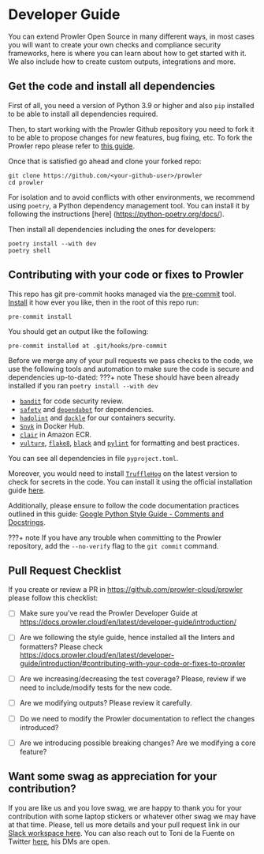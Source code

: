 # Developer Guide

You can extend Prowler Open Source in many different ways, in most cases you will want to create your own checks and compliance security frameworks, here is where you can learn about how to get started with it. We also include how to create custom outputs, integrations and more.

## Get the code and install all dependencies

First of all, you need a version of Python 3.9 or higher and also `pip` installed to be able to install all dependencies required.

Then, to start working with the Prowler Github repository you need to fork it to be able to propose changes for new features, bug fixing, etc. To fork the Prowler repo please refer to [this guide](https://docs.github.com/en/pull-requests/collaborating-with-pull-requests/working-with-forks/fork-a-repo?tool=webui#forking-a-repository).

Once that is satisfied go ahead and clone your forked repo:

```
git clone https://github.com/<your-github-user>/prowler
cd prowler
```
For isolation and to avoid conflicts with other environments, we recommend using `poetry`, a Python dependency management tool. You can install it by following the instructions [here] (https://python-poetry.org/docs/).

Then install all dependencies including the ones for developers:
```
poetry install --with dev
poetry shell
```

## Contributing with your code or fixes to Prowler

This repo has git pre-commit hooks managed via the [pre-commit](https://pre-commit.com/) tool. [Install](https://pre-commit.com/#install) it how ever you like, then in the root of this repo run:
```shell
pre-commit install
```
You should get an output like the following:
```shell
pre-commit installed at .git/hooks/pre-commit
```

Before we merge any of your pull requests we pass checks to the code, we use the following tools and automation to make sure the code is secure and dependencies up-to-dated:
???+ note
    These should have been already installed if you ran `poetry install --with dev`

- [`bandit`](https://pypi.org/project/bandit/) for code security review.
- [`safety`](https://pypi.org/project/safety/) and [`dependabot`](https://github.com/features/security) for dependencies.
- [`hadolint`](https://github.com/hadolint/hadolint) and [`dockle`](https://github.com/goodwithtech/dockle) for our containers security.
- [`Snyk`](https://docs.snyk.io/integrations/snyk-container-integrations/container-security-with-docker-hub-integration) in Docker Hub.
- [`clair`](https://github.com/quay/clair) in Amazon ECR.
- [`vulture`](https://pypi.org/project/vulture/), [`flake8`](https://pypi.org/project/flake8/), [`black`](https://pypi.org/project/black/) and [`pylint`](https://pypi.org/project/pylint/) for formatting and best practices.

You can see all dependencies in file `pyproject.toml`.

Moreover, you would need to install [`TruffleHog`](https://github.com/trufflesecurity/trufflehog) on the latest version to check for secrets in the code. You can install it using the official installation guide [here](https://github.com/trufflesecurity/trufflehog?tab=readme-ov-file#floppy_disk-installation).

Additionally, please ensure to follow the code documentation practices outlined in this guide: [Google Python Style Guide - Comments and Docstrings](https://github.com/google/styleguide/blob/gh-pages/pyguide.md#38-comments-and-docstrings).

???+ note
    If you have any trouble when committing to the Prowler repository, add the `--no-verify` flag to the `git commit` command.

## Pull Request Checklist

If you create or review a PR in https://github.com/prowler-cloud/prowler please follow this checklist:

- [ ] Make sure you've read the Prowler Developer Guide at https://docs.prowler.cloud/en/latest/developer-guide/introduction/
- [ ] Are we following the style guide, hence installed all the linters and formatters? Please check https://docs.prowler.cloud/en/latest/developer-guide/introduction/#contributing-with-your-code-or-fixes-to-prowler
- [ ] Are we increasing/decreasing the test coverage? Please, review if we need to include/modify tests for the new code.
- [ ] Are we modifying outputs? Please review it carefully.
- [ ] Do we need to modify the Prowler documentation to reflect the changes introduced?
- [ ] Are we introducing possible breaking changes? Are we modifying a core feature?


## Want some swag as appreciation for your contribution?

If you are like us and you love swag, we are happy to thank you for your contribution with some laptop stickers or whatever other swag we may have at that time. Please, tell us more details and your pull request link in our [Slack workspace here](https://join.slack.com/t/prowler-workspace/shared_invite/zt-1hix76xsl-2uq222JIXrC7Q8It~9ZNog). You can also reach out to Toni de la Fuente on Twitter [here](https://twitter.com/ToniBlyx), his DMs are open.
